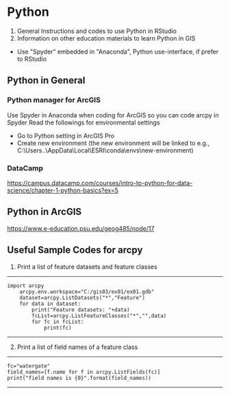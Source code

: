 # Python
1. General Instructions and codes to use Python in RStudio
2. Information on other education materials to learn Python in GIS

* Use "Spyder" embedded in "Anaconda", Python use-interface, if prefer to RStudio

## Python in General
### Python manager for ArcGIS
Use Spyder in Anaconda when coding for ArcGIS so you can code arcpy in Spyder
Read the followings for environmental settings
* Go to Python setting in ArcGIS Pro
* Create new environment (the new environment will be linked to e.g., C:\Users..\AppData\Local\ESRI\conda\envs\new-environment)

### DataCamp
https://campus.datacamp.com/courses/intro-to-python-for-data-science/chapter-1-python-basics?ex=5

## Python in ArcGIS
https://www.e-education.psu.edu/geog485/node/17

## Useful Sample Codes for arcpy
1. Print a list of feature datasets and feature classes
-----------------
    import arcpy
        arcpy.env.workspace="C:/gis03/ex01/ex01.gdb"  
        dataset=arcpy.ListDatasets("*","Feature")
        for data in dataset:
            print("Feature datasets: "+data)
            fcList=arcpy.ListFeatureClasses("*","",data)
            for fc in fcList:
                print(fc)
-----------------------

2. Print a list of field names of a feature class
--------------------
    fc="watergate"
    field_names=[f.name for f in arcpy.ListFields(fc)]
    print("field names is {0}".format(field_names))
--------------------

